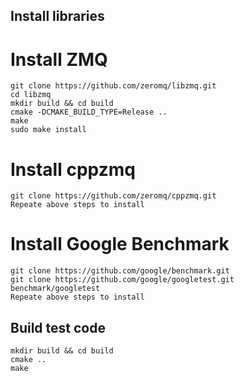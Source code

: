 ## Install libraries

# Install ZMQ
```
git clone https://github.com/zeromq/libzmq.git
cd libzmq
mkdir build && cd build
cmake -DCMAKE_BUILD_TYPE=Release ..
make
sudo make install
```

# Install cppzmq
```
git clone https://github.com/zeromq/cppzmq.git
Repeate above steps to install
```

# Install Google Benchmark
```
git clone https://github.com/google/benchmark.git
git clone https://github.com/google/googletest.git benchmark/googletest
Repeate above steps to install
```

## Build test code
```
mkdir build && cd build
cmake ..
make
```
